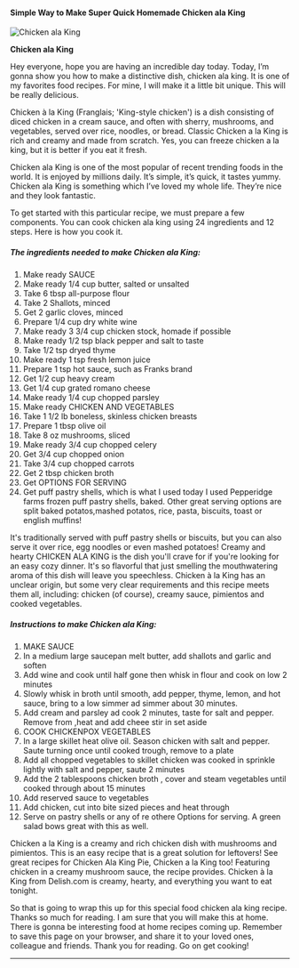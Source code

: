            

#### Simple Way to Make Super Quick Homemade Chicken ala King

![Chicken ala King](https://img-global.cpcdn.com/recipes/5847397144985600/751x532cq70/chicken-ala-king-recipe-main-photo.jpg)

**Chicken ala King**

Hey everyone, hope you are having an incredible day today. Today, I’m gonna show you how to make a distinctive dish, chicken ala king. It is one of my favorites food recipes. For mine, I will make it a little bit unique. This will be really delicious.

Chicken à la King (Franglais; 'King-style chicken') is a dish consisting of diced chicken in a cream sauce, and often with sherry, mushrooms, and vegetables, served over rice, noodles, or bread. Classic Chicken a la King is rich and creamy and made from scratch. Yes, you can freeze chicken a la king, but it is better if you eat it fresh.

Chicken ala King is one of the most popular of recent trending foods in the world. It is enjoyed by millions daily. It’s simple, it’s quick, it tastes yummy. Chicken ala King is something which I’ve loved my whole life. They’re nice and they look fantastic.

To get started with this particular recipe, we must prepare a few components. You can cook chicken ala king using 24 ingredients and 12 steps. Here is how you cook it.

##### The ingredients needed to make Chicken ala King:

1.  Make ready SAUCE
2.  Make ready 1/4 cup butter, salted or unsalted
3.  Take 6 tbsp all-purpose flour
4.  Take 2 Shallots, minced
5.  Get 2 garlic cloves, minced
6.  Prepare 1/4 cup dry white wine
7.  Make ready 3 3/4 cup chicken stock, homade if possible
8.  Make ready 1/2 tsp black pepper and salt to taste
9.  Take 1/2 tsp dryed thyme
10.  Make ready 1 tsp fresh lemon juice
11.  Prepare 1 tsp hot sauce, such as Franks brand
12.  Get 1/2 cup heavy cream
13.  Get 1/4 cup grated romano cheese
14.  Make ready 1/4 cup chopped parsley
15.  Make ready CHICKEN AND VEGETABLES
16.  Take 1 1/2 lb boneless, skinless chicken breasts
17.  Prepare 1 tbsp olive oil
18.  Take 8 oz mushrooms, sliced
19.  Make ready 3/4 cup chopped celery
20.  Get 3/4 cup chopped onion
21.  Take 3/4 cup chopped carrots
22.  Get 2 tbsp chicken broth
23.  Get OPTIONS FOR SERVING
24.  Get puff pastry shells, which is what I used today I used Pepperidge farms frozen puff pastry shells, baked. Other great serving options are split baked potatos,mashed potatos, rice, pasta, biscuits, toast or english muffins!

It's traditionally served with puff pastry shells or biscuits, but you can also serve it over rice, egg noodles or even mashed potatoes! Creamy and hearty CHICKEN ALA KING is the dish you'll crave for if you're looking for an easy cozy dinner. It's so flavorful that just smelling the mouthwatering aroma of this dish will leave you speechless. Chicken à la King has an unclear origin, but some very clear requirements and this recipe meets them all, including: chicken (of course), creamy sauce, pimientos and cooked vegetables.

##### Instructions to make Chicken ala King:

1.  MAKE SAUCE
2.  In a medium large saucepan melt butter, add shallots and garlic and soften
3.  Add wine and cook until half gone then whisk in flour and cook on low 2 minutes
4.  Slowly whisk in broth until smooth, add pepper, thyme, lemon, and hot sauce, bring to a low simmer ad simmer about 30 minutes.
5.  Add cream and parsley ad cook 2 minutes, taste for salt and pepper. Remove from ,heat and add cheee stir in set aside
6.  COOK CHICKENPOX VEGETABLES
7.  In a large skillet heat olive oil. Season chicken with salt and pepper. Saute turning once until cooked trough, remove to a plate
8.  Add all chopped vegetables to skillet chicken was cooked in sprinkle lightly with salt and pepper, saute 2 minutes
9.  Add the 2 tablespoons chicken broth , cover and steam vegetables until cooked through about 15 minutes
10.  Add reserved sauce to vegetables
11.  Add chicken, cut into bite sized pieces and heat through
12.  Serve on pastry shells or any of re othere Options for serving. A green salad bows great with this as well.

Chicken a la King is a creamy and rich chicken dish with mushrooms and pimientos. This is an easy recipe that is a great solution for leftovers! See great recipes for Chicken Ala King Pie, Chicken a la King too! Featuring chicken in a creamy mushroom sauce, the recipe provides. Chicken à la King from Delish.com is creamy, hearty, and everything you want to eat tonight.

So that is going to wrap this up for this special food chicken ala king recipe. Thanks so much for reading. I am sure that you will make this at home. There is gonna be interesting food at home recipes coming up. Remember to save this page on your browser, and share it to your loved ones, colleague and friends. Thank you for reading. Go on get cooking!

* * *